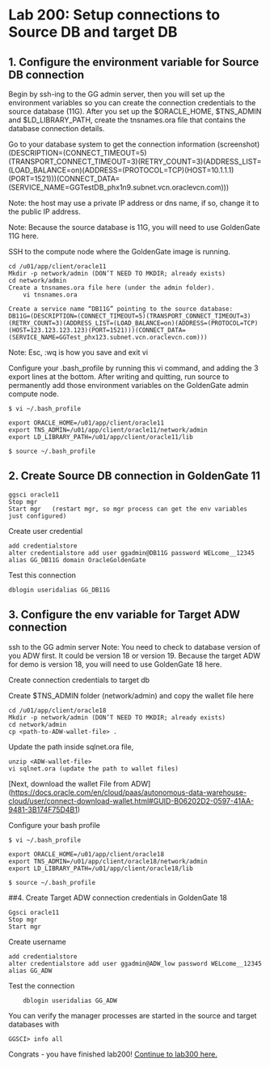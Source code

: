 # Lab 200: Setup connections to Source DB and target DB

## 1. Configure the environment variable for Source DB connection

Begin by ssh-ing to the GG admin server, then you will set up the environment variables so you can create the connection credentials to the source database (11G). After you set up the $ORACLE_HOME, $TNS_ADMIN and $LD_LIBRARY_PATH, create the tnsnames.ora file that contains the database connection details. 

Go to your database system to get the connection information (screenshot)
(DESCRIPTION=(CONNECT_TIMEOUT=5)(TRANSPORT_CONNECT_TIMEOUT=3)(RETRY_COUNT=3)(ADDRESS_LIST=(LOAD_BALANCE=on)(ADDRESS=(PROTOCOL=TCP)(HOST=10.1.1.1)(PORT=1521)))(CONNECT_DATA=(SERVICE_NAME=GGTestDB_phx1n9.subnet.vcn.oraclevcn.com)))

Note: the host may use a private IP address or dns name, if so, change it to the public IP address.

Note: Because the source database is 11G, you will need to use GoldenGate 11G here.

SSH to the compute node where the GoldenGate image is running.
```
cd /u01/app/client/oracle11
Mkdir -p network/admin (DON’T NEED TO MKDIR; already exists)
cd network/admin
Create a tnsnames.ora file here (under the admin folder). 
	vi tnsnames.ora

Create a service name “DB11G” pointing to the source database:
DB11G=(DESCRIPTION=(CONNECT_TIMEOUT=5)(TRANSPORT_CONNECT_TIMEOUT=3)(RETRY_COUNT=3)(ADDRESS_LIST=(LOAD_BALANCE=on)(ADDRESS=(PROTOCOL=TCP)(HOST=123.123.123.123)(PORT=1521)))(CONNECT_DATA=(SERVICE_NAME=GGTest_phx123.subnet.vcn.oraclevcn.com)))

```
Note: Esc, :wq is how you save and exit vi

Configure your .bash_profile by running this vi command, and adding the 3 export lines at the bottom. After writing and quitting, run source to permanently add those environment variables on the GoldenGate admin compute node. 
```
$ vi ~/.bash_profile 
 			 							
export ORACLE_HOME=/u01/app/client/oracle11
export TNS_ADMIN=/u01/app/client/oracle11/network/admin 
export LD_LIBRARY_PATH=/u01/app/client/oracle11/lib 		
				 							
$ source ~/.bash_profile 
```
## 2. Create Source DB connection in GoldenGate 11
```
ggsci oracle11
Stop mgr    
Start mgr   (restart mgr, so mgr process can get the env variables just configured)
```
Create user credential
```
add credentialstore
alter credentialstore add user ggadmin@DB11G password WELcome__12345 alias GG_DB11G domain OracleGoldenGate
```
Test this connection 
```
dblogin useridalias GG_DB11G
```

## 3. Configure the env variable for Target ADW connection
ssh to the GG admin server
Note: You need to check to database version of you ADW first. It could be version 18 or version 19. Because the target ADW for demo is version 18, you will need to use GoldenGate 18 here.

Create connection credentials to target db

Create $TNS_ADMIN folder (network/admin) and copy the wallet file here
```	
cd /u01/app/client/oracle18
Mkdir -p network/admin (DON’T NEED TO MKDIR; already exists)
cd network/admin
cp <path-to-ADW-wallet-file> .
```
Update the path inside sqlnet.ora file, 
```
unzip <ADW-wallet-file> 
vi sqlnet.ora (update the path to wallet files)
```
[Next, download the wallet File from ADW] (https://docs.oracle.com/en/cloud/paas/autonomous-data-warehouse-cloud/user/connect-download-wallet.html#GUID-B06202D2-0597-41AA-9481-3B174F75D4B1)

Configure your bash profile
```
$ vi ~/.bash_profile 
 			 							
export ORACLE_HOME=/u01/app/client/oracle18
export TNS_ADMIN=/u01/app/client/oracle18/network/admin 
export LD_LIBRARY_PATH=/u01/app/client/oracle18/lib 		
				 							
$ source ~/.bash_profile 
```
##4. Create Target ADW connection credentials in GoldenGate 18
```
Ggsci oracle11
Stop mgr
Start mgr

```
Create username
```
add credentialstore
alter credentialstore add user ggadmin@ADW_low password WELcome__12345 alias GG_ADW
```
Test the connection
```
	dblogin useridalias GG_ADW
```
You can verify the manager processes are started in the source and target databases with 
```
GGSCI> info all
```
Congrats - you have finished lab200! [Continue to lab300 here.](https://github.com/GaryHostt/GoldenGate2ADB/blob/master/Lab300.md)

